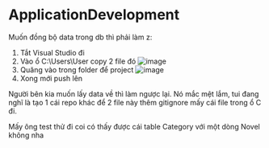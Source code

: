 # ApplicationDevelopment

Muốn đồng bộ data trong db thì phải làm z:

1. Tắt Visual Studio đi
2. Vào ổ C:\Users\User copy 2 file đó ![image](https://github.com/MinhTriet241203/FPTBookStore/assets/111042904/f60467a2-7bcb-46a8-81f6-882f1c678d02)
3. Quăng vào trong folder để project ![image](https://github.com/MinhTriet241203/FPTBookStore/assets/111042904/c0e574f9-a7a7-4ff1-a9b8-f215669c3bbf)
4. Xong mới push lên

Người bên kia muốn lấy data về thì làm ngược lại. Nó mắc mệt lắm, tui đang nghĩ là tạo 1 cái repo khác để 2 file này thêm gitignore mấy cái file trong ổ C đi.

Mấy ông test thử đi coi có thấy được cái table Category với một dòng Novel không nha
